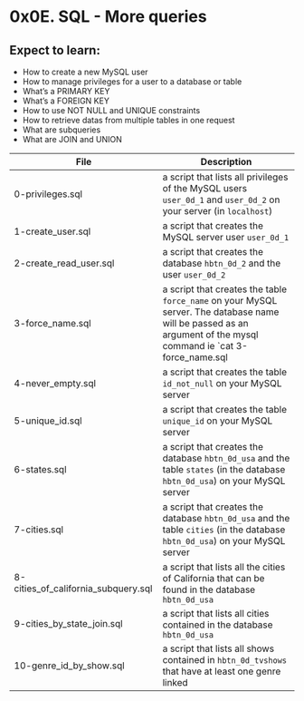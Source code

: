 # 0x0E. SQL - More queries

## Expect to learn:
* How to create a new MySQL user
* How to manage privileges for a user to a database or table
* What’s a PRIMARY KEY
* What’s a FOREIGN KEY
* How to use NOT NULL and UNIQUE constraints
* How to retrieve datas from multiple tables in one request
* What are subqueries
* What are JOIN and UNION

|File				|Description						|
|-----------------------|-----------------------------------------------|
|0-privileges.sql		| a script that lists all privileges of the MySQL users `user_0d_1` and `user_0d_2` on your server (in `localhost`) |
|1-create_user.sql	|a script that creates the MySQL server user `user_0d_1`	|
|2-create_read_user.sql	|a script that creates the database `hbtn_0d_2` and the user `user_0d_2`	|
|3-force_name.sql		| a script that creates the table `force_name` on your MySQL server. The database name will be passed as an argument of the mysql command ie `cat 3-force_name.sql | mysql -hlocalhost -uroot -p hbtn_0d_2`	|
|4-never_empty.sql	|a script that creates the table `id_not_null` on your MySQL server |
|5-unique_id.sql		|a script that creates the table `unique_id` on your MySQL server		|
|6-states.sql		| a script that creates the database `hbtn_0d_usa` and the table `states` (in the database `hbtn_0d_usa`) on your MySQL server 	|
|7-cities.sql		|a script that creates the database `hbtn_0d_usa` and the table `cities` (in the database `hbtn_0d_usa`) on your MySQL server|
|8-cities_of_california_subquery.sql|a script that lists all the cities of California that can be found in the database `hbtn_0d_usa` |
|9-cities_by_state_join.sql|a script that lists all cities contained in the database `hbtn_0d_usa` |
|10-genre_id_by_show.sql|a script that lists all shows contained in `hbtn_0d_tvshows` that have at least one genre linked	|

